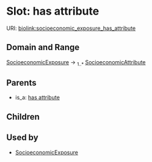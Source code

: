 
# Slot: has attribute




URI: [biolink:socioeconomic_exposure_has_attribute](https://w3id.org/biolink/vocab/socioeconomic_exposure_has_attribute)


## Domain and Range

[SocioeconomicExposure](SocioeconomicExposure.md) &#8594;  <sub>1..\*</sub> [SocioeconomicAttribute](SocioeconomicAttribute.md)

## Parents

 *  is_a: [has attribute](has_attribute.md)

## Children


## Used by

 * [SocioeconomicExposure](SocioeconomicExposure.md)
